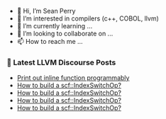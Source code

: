- 👋 Hi, I’m Sean Perry
- 👀 I’m interested in compilers (c++, COBOL, llvm)
- 🌱 I’m currently learning ...
- 💞️ I’m looking to collaborate on ...
- 📫 How to reach me ...

<!---
s66perry/s66perry is a ✨ special ✨ repository because its `README.md` (this file) appears on your GitHub profile.
You can click the Preview link to take a look at your changes.
--->
### 📕 Latest LLVM Discourse Posts

<!-- DISCOURSE-LLVM:START -->
- [Print out inline function programmably](https://discourse.llvm.org/t/print-out-inline-function-programmably/68576#post_2)
- [How to build a scf::IndexSwitchOp?](https://discourse.llvm.org/t/how-to-build-a-scf-indexswitchop/68546#post_11)
- [How to build a scf::IndexSwitchOp?](https://discourse.llvm.org/t/how-to-build-a-scf-indexswitchop/68546#post_10)
- [How to build a scf::IndexSwitchOp?](https://discourse.llvm.org/t/how-to-build-a-scf-indexswitchop/68546#post_9)
- [How to build a scf::IndexSwitchOp?](https://discourse.llvm.org/t/how-to-build-a-scf-indexswitchop/68546#post_8)
<!-- DISCOURSE-LLVM:END -->
